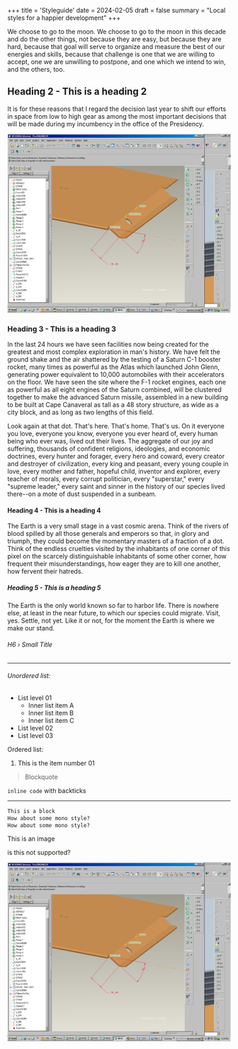 +++
title = 'Styleguide'
date = 2024-02-05
draft = false
summary = "Local styles for a happier development"
+++

<p class="large">We choose to go to the moon. We choose to go to the moon in this decade and do the other things, not because they are easy, but because they are hard, because that goal will serve to organize and measure the best of our energies and skills, because that challenge is one that we are willing to accept, one we are unwilling to postpone, and one which we intend to win, and the others, too.</p>

## Heading 2 - This is a heading 2
It is for these reasons that I regard the decision last year to shift our efforts in space from low to high gear as among the most important decisions that will be made during my incumbency in the office of the Presidency.

![image alt test](images/img-pro-engineer.jpg)

### Heading 3 - This is a heading 3
In the last 24 hours we have seen facilities now being created for the greatest and most complex exploration in man's history. We have felt the ground shake and the air shattered by the testing of a Saturn C-1 booster rocket, many times as powerful as the Atlas which launched John Glenn, generating power equivalent to 10,000 automobiles with their accelerators on the floor. We have seen the site where the F-1 rocket engines, each one as powerful as all eight engines of the Saturn combined, will be clustered together to make the advanced Saturn missile, assembled in a new building to be built at Cape Canaveral as tall as a 48 story structure, as wide as a city block, and as long as two lengths of this field.

Look again at that dot. That's here. That's home. That's us. On it everyone you love, everyone you know, everyone you ever heard of, every human being who ever was, lived out their lives. The aggregate of our joy and suffering, thousands of confident religions, ideologies, and economic doctrines, every hunter and forager, every hero and coward, every creator and destroyer of civilization, every king and peasant, every young couple in love, every mother and father, hopeful child, inventor and explorer, every teacher of morals, every corrupt politician, every "superstar," every "supreme leader," every saint and sinner in the history of our species lived there--on a mote of dust suspended in a sunbeam.

#### Heading 4 - This is a heading 4
The Earth is a very small stage in a vast cosmic arena. Think of the rivers of blood spilled by all those generals and emperors so that, in glory and triumph, they could become the momentary masters of a fraction of a dot. Think of the endless cruelties visited by the inhabitants of one corner of this pixel on the scarcely distinguishable inhabitants of some other corner, how frequent their misunderstandings, how eager they are to kill one another, how fervent their hatreds.

##### Heading 5 - This is a heading 5
<p class="small"> The Earth is the only world known so far to harbor life. There is nowhere else, at least in the near future, to which our species could migrate. Visit, yes. Settle, not yet. Like it or not, for the moment the Earth is where we make our stand.</p>

###### H6 › Small Title

---

###### Unordered list:

- List level 01
    - Inner list item A
    - Inner list item B
    - Inner list item C
- List level 02
- List level 03

Ordered list:
1. This is the item number 01

> Blockquote

`inline code` with backticks

---

```
This is a block
How about some mono style?
How about some mono style?
```

This is an image

is this not supported?

![image alt test](images/img-pro-engineer.jpg)